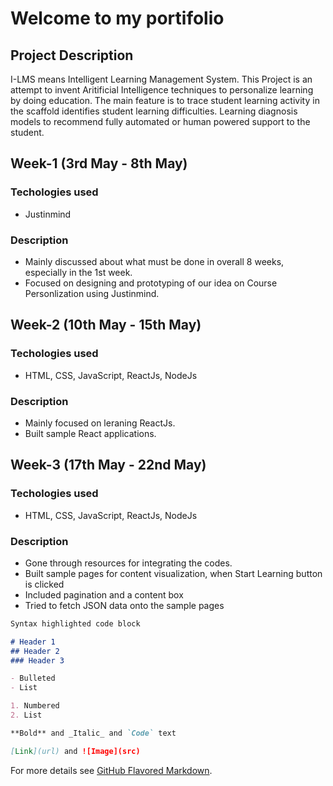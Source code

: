# Welcome to my portifolio

## Project Description
I-LMS means Intelligent Learning Management System. This Project is an attempt to invent Aritificial Intelligence techniques to personalize learning by doing education. The main feature is to trace student learning activity in the scaffold identifies student learning difficulties. Learning diagnosis models to recommend fully automated or human powered support to the student.

## Week-1 (3rd May - 8th May)
### Techologies used 
- Justinmind

### Description
- Mainly discussed about what must be done in overall 8 weeks, especially in the 1st week.
- Focused on designing and prototyping of our idea on Course Personlization using Justinmind.

## Week-2 (10th May - 15th May)
### Techologies used 
- HTML, CSS, JavaScript, ReactJs, NodeJs

### Description
- Mainly focused on leraning ReactJs.
- Built sample React applications.

## Week-3 (17th May - 22nd May)
### Techologies used 
- HTML, CSS, JavaScript, ReactJs, NodeJs

### Description
- Gone through resources for integrating the codes.
- Built sample pages for content visualization, when Start Learning button is clicked
- Included pagination and a content box
- Tried to fetch JSON data onto the sample pages


```markdown
Syntax highlighted code block

# Header 1
## Header 2
### Header 3

- Bulleted
- List

1. Numbered
2. List

**Bold** and _Italic_ and `Code` text

[Link](url) and ![Image](src)
```

For more details see [GitHub Flavored Markdown](https://guides.github.com/features/mastering-markdown/).

